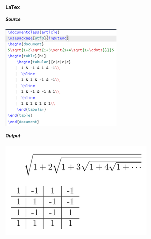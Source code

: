 ### LaTex
##### Source
<img src="latex-src.png" alt="source code"/><br />
##### Output
<img src="latex-out.png" alt="generated output"/><br />
